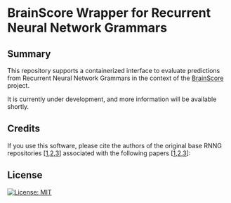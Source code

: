 # BrainScore Wrapper for Recurrent Neural Network Grammars

## Summary

This repository supports a containerized interface to evaluate predictions from Recurrent Neural Network Grammars in the context of the [BrainScore](https://github.com/brain-score/language) project.

It is currently under development, and more information will be available shortly. 

## Credits

If you use this software, please cite the authors of the original base RNNG repositories [[1](https://github.com/clab/rnng),[2](https://github.com/harvardnlp/urnng),[3](https://github.com/aistairc/rnng-pytorch)] associated with the following papers [[1](https://aclanthology.org/N16-1024.pdf),[2](https://aclanthology.org/N19-1114.pdf),[3](https://aclanthology.org/2021.findings-acl.380.pdf)]:

## License

[![License: MIT](https://img.shields.io/badge/License-MIT-brightgreen.svg)](https://opensource.org/licenses/MIT)
